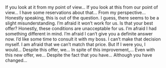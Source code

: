 If you look at it from my point of view…
If you look at this from our point of view…
I have some reservations about that…
From my perspective…
Honestly speaking, this is out of the question.
I guess, there seems to be a slight misunderstanding.
I’m afraid it won’t work for us.
Is that your best offer? Honestly, these conditions are unacceptable for us.
I’m afraid I had something different in mind.
I’m afraid I can’t give you a definite answer now.
I’d like some time to consult it with my boss.
I can’t make that decision myself.
I am afraid that we can’t match that price. But If I were you, I would…
Despite this offer, we...
In spite of this improvement,...
Even with this new offer, we...
Despite the fact that you have...
Although you have changed… 